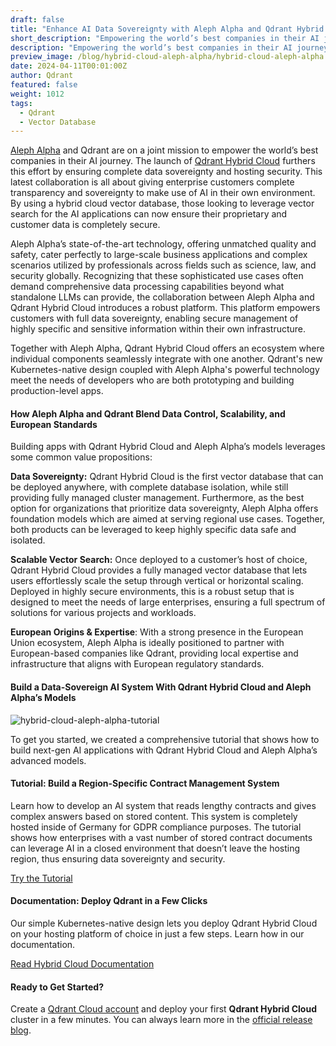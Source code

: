 ```yaml
---
draft: false
title: "Enhance AI Data Sovereignty with Aleph Alpha and Qdrant Hybrid Cloud"
short_description: "Empowering the world’s best companies in their AI journey." 
description: "Empowering the world’s best companies in their AI journey."
preview_image: /blog/hybrid-cloud-aleph-alpha/hybrid-cloud-aleph-alpha.png
date: 2024-04-11T00:01:00Z
author: Qdrant
featured: false
weight: 1012
tags:
  - Qdrant
  - Vector Database
---
```


[Aleph Alpha](https://aleph-alpha.com/) and Qdrant are on a joint mission to empower the world’s best companies in their AI journey. The launch of [Qdrant Hybrid Cloud](/hybrid-cloud/) furthers this effort by ensuring complete data sovereignty and hosting security. This latest collaboration is all about giving enterprise customers complete transparency and sovereignty to make use of AI in their own environment. By using a hybrid cloud vector database, those looking to leverage vector search for the AI applications can now ensure their proprietary and customer data is completely secure.

Aleph Alpha’s state-of-the-art technology, offering unmatched quality and safety, cater perfectly to large-scale business applications and complex scenarios utilized by professionals across fields such as science, law, and security globally. Recognizing that these sophisticated use cases often demand comprehensive data processing capabilities beyond what standalone LLMs can provide, the collaboration between Aleph Alpha and Qdrant Hybrid Cloud introduces a robust platform. This platform empowers customers with full data sovereignty, enabling secure management of highly specific and sensitive information within their own infrastructure.

Together with Aleph Alpha, Qdrant Hybrid Cloud offers an ecosystem where individual components seamlessly integrate with one another. Qdrant's new Kubernetes-native design coupled with Aleph Alpha's powerful technology meet the needs of developers who are both prototyping and building production-level apps.

#### How Aleph Alpha and Qdrant Blend Data Control, Scalability, and European Standards

Building apps with Qdrant Hybrid Cloud and Aleph Alpha’s models leverages some common value propositions:

**Data Sovereignty:** Qdrant Hybrid Cloud is the first vector database that can be deployed anywhere, with complete database isolation, while still providing fully managed cluster management. Furthermore, as the best option for organizations that prioritize data sovereignty, Aleph Alpha offers foundation models which are aimed at serving regional use cases. Together, both products can be leveraged to keep highly specific data safe and isolated.

**Scalable Vector Search:** Once deployed to a customer’s host of choice, Qdrant Hybrid Cloud provides a fully managed vector database that lets users effortlessly scale the setup through vertical or horizontal scaling. Deployed in highly secure environments, this is a robust setup that is designed to meet the needs of large enterprises, ensuring a full spectrum of solutions for various projects and workloads.

**European Origins & Expertise**: With a strong presence in the European Union ecosystem, Aleph Alpha is ideally positioned to partner with European-based companies like Qdrant, providing local expertise and infrastructure that aligns with European regulatory standards.

#### Build a Data-Sovereign AI System With Qdrant Hybrid Cloud and Aleph Alpha’s Models

![hybrid-cloud-aleph-alpha-tutorial](/blog/hybrid-cloud-aleph-alpha/hybrid-cloud-aleph-alpha-tutorial.png)

To get you started, we created a comprehensive tutorial that shows how to build next-gen AI applications with Qdrant Hybrid Cloud and Aleph Alpha’s advanced models.

#### Tutorial: Build a Region-Specific Contract Management System

Learn how to develop an AI system that reads lengthy contracts and gives complex answers based on stored content. This system is completely hosted inside of Germany for GDPR compliance purposes. The tutorial shows how enterprises with a vast number of stored contract documents can leverage AI in a closed environment that doesn’t leave the hosting region, thus ensuring data sovereignty and security.

[Try the Tutorial](/documentation/examples/rag-contract-management-stackit-aleph-alpha/)

#### Documentation: Deploy Qdrant in a Few Clicks

Our simple Kubernetes-native design lets you deploy Qdrant Hybrid Cloud on your hosting platform of choice in just a few steps. Learn how in our documentation.

[Read Hybrid Cloud Documentation](/documentation/hybrid-cloud/)

#### Ready to Get Started?

Create a [Qdrant Cloud account](https://cloud.qdrant.io/login) and deploy your first **Qdrant Hybrid Cloud** cluster in a few minutes. You can always learn more in the [official release blog](/blog/hybrid-cloud/). 